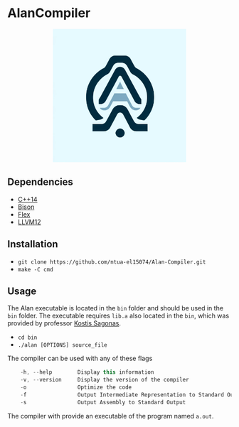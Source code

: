 # AlanCompiler
<div align="center">
    <img src="./assets/alan.png" width="300">
</div>

## Dependencies
* [C++14](https://www.cplusplus.com/)
* [Bison](https://www.gnu.org/software/bison/)
* [Flex](https://en.wikipedia.org/wiki/Flex_(lexical_analyser_generator))
* [LLVM12](https://llvm.org/)

## Installation 
* ```git clone https://github.com/ntua-el15074/Alan-Compiler.git```
* ```make -C cmd```

## Usage 
The Alan executable is located in the ```bin``` folder and should be used in the 
```bin``` folder. The executable requires ```lib.a``` also located in the ```bin```, 
which was provided by professor [Kostis Sagonas](https://github.com/kostis).

* ```cd bin```
* ```./alan [OPTIONS] source_file```

The compiler can be used with any of these flags
```c++
    -h, --help        Display this information
    -v, --version     Display the version of the compiler
    -o                Optimize the code
    -f                Output Intermediate Representation to Standard Output
    -s                Output Assembly to Standard Output
```

The compiler with provide an executable of the program named ```a.out```.


